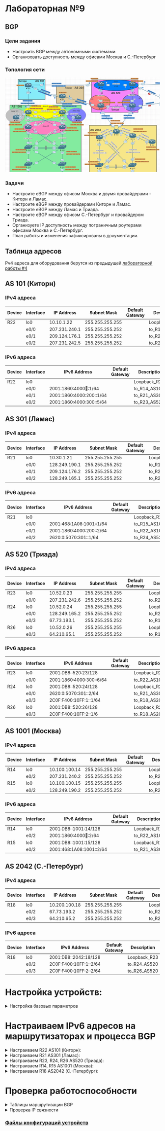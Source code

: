 # Лабораторная №9

## BGP

### Цели задания

- Настроить BGP между автономными системами
- Организовать доступность между офисами Москва и С.-Петербург

### Топология сети

![](./img/lab_09.png)

### Задачи

- Настроите eBGP между офисом Москва и двумя провайдерами - Киторн и Ламас.
- Настроите eBGP между провайдерами Киторн и Ламас.
- Настроите eBGP между Ламас и Триада.
- Настроите eBGP между офисом С.-Петербург и провайдером Триада.
- Организуете IP доступность между пограничным роутерами офисами Москва и С.-Петербург.
- План работы и изменения зафиксированы в документации.

## Таблица адресов

Pv4 адреса для оборудования берутся из предыдущей [лабораторной работы #4](../lab_04/README.md)

## AS 101 (Киторн)

### IPv4 адреса

| Device | Interface | IP Address    | Subnet Mask     | Default Gateway | Description   |
| ------ | --------- | ------------- | --------------- | --------------- | ------------- |
| R22    | lo0       | 10.10.1.22    | 255.255.255.255 |                 | Loopback_R22  |
|        | e0/0      | 207.231.240.1 | 255.255.255.252 |                 | to_R14_AS1001 |
|        | e0/1      | 209.124.176.1 | 255.255.255.252 |                 | to_R21_AS301  |
|        | e0/2      | 207.231.242.5 | 255.255.255.252 |                 | to_R23_AS520  |

### IPv6 адреса

| Device | Interface | IPv6 Address             | Default Gateway | Description   |
| ------ | --------- | ------------------------ | --------------- | ------------- |
| R22    | lo0       |                          |                 | Loopback_R22  |
|        | e0/0      | 2001:1860:4000:100::1/64 |                 | to_R14_AS1001 |
|        | e0/1      | 2001:1860:4000:200::1/64 |                 | to_R21_AS301  |
|        | e0/2      | 2001:1860:4000:300::5/64 |                 | to_R23_AS520  |

## AS 301 (Ламас)

### IPv4 адреса

| Device | Interface | IP Address    | Subnet Mask     | Default Gateway | Description   |
| ------ | --------- | ------------- | --------------- | --------------- | ------------- |
| R21    | lo0       | 10.30.1.21    | 255.255.255.255 |                 | Loopback_R21  |
|        | e0/0      | 128.249.190.1 | 255.255.255.252 |                 | to_R15_AS1001 |
|        | e0/1      | 209.124.176.2 | 255.255.255.252 |                 | to_R22_AS101  |
|        | e0/2      | 128.249.165.1 | 255.255.255.252 |                 | to_R24_AS520  |

### IPv6 адреса

| Device | Interface | IPv6 Address             | Default Gateway | Description   |
| ------ | --------- | ------------------------ | --------------- | ------------- |
| R21    | lo0       |                          |                 | Loopback_R21  |
|        | e0/0      | 2001:468:1A08:1001::1/64 |                 | to_R15_AS1001 |
|        | e0/1      | 2001:1860:4000:200::2/64 |                 | to_R22_AS101  |
|        | e0/2      | 2620:0:5070:301::1/64    |                 | to_R24_AS520  |

## AS 520 (Триада)

### IPv4 адреса

| Device | Interface | IP Address    | Subnet Mask     | Default Gateway | Description   |
| ------ | --------- | ------------- | --------------- | --------------- | ------------- |
| R23    | lo0       | 10.52.0.23    | 255.255.255.255 |                 | Loopback_R23  |
|        | e0/0      | 207.231.242.6 | 255.255.255.252 |                 | to_R22_AS101  |
| R24    | lo0       | 10.52.0.24    | 255.255.255.255 |                 | Loopback_R24  |
|        | e0/0      | 128.249.165.2 | 255.255.255.252 |                 | to_R21_AS301  |
|        | e0/3      | 67.73.193.1   | 255.255.255.252 |                 | to_R18_AS2042 |
| R26    | lo0       | 10.52.0.26    | 255.255.255.255 |                 | Loopback_R26  |
|        | e0/3      | 64.210.65.1   | 255.255.255.252 |                 | to_R18_AS2042 |

### IPv6 адреса

| Device | Interface | IPv6 Address             | Default Gateway | Description   |
| ------ | --------- | ------------------------ | --------------- | ------------- |
| R23    | lo0       | 2001:DB8::520:23/128     |                 | Loopback_R23  |
|        | e0/0      | 2001:1860:4000:300::6/64 |                 | to_R22_AS101  |
| R24    | lo0       | 2001:DB8::520:24/128     |                 | Loopback_R24  |
|        | e0/0      | 2620:0:5070:301::2/64    |                 | to_R21_AS301  |
|        | e0/3      | 2C0F:F400:10FF:1::1/64   |                 | to_R18_AS2042 |
| R26    | lo0       | 2001:DB8::520:26/128     |                 | Loopback_R26  |
|        | e0/3      | 2C0F:F400:10FF:2::1/6    |                 | to_R18_AS2042 |

## AS 1001 (Москва)

### IPv4 адреса

| Device | Interface | IP Address    | Subnet Mask     | Default Gateway | Description  |
| ------ | --------- | ------------- | --------------- | --------------- | ------------ |
| R14    | lo0       | 10.100.100.14 | 255.255.255.255 |                 | Loopback_R14 |
|        | e0/2      | 207.231.240.2 | 255.255.255.252 |                 | to_R22_AS101 |
| R15    | lo0       | 10.100.100.15 | 255.255.255.255 |                 | Loopback_R15 |
|        | e0/2      | 128.249.190.2 | 255.255.255.252 |                 | to_R21_AS301 |

### IPv6 адреса

| Device | Interface | IPv6 Address             | Default Gateway | Description  |
| ------ | --------- | ------------------------ | --------------- | ------------ |
| R14    | lo0       | 2001:DB8::1001:14/128    |                 | Loopback_R14 |
|        | e0/2      | 2001:1860:4000:100::2/64 |                 | to_R22_AS101 |
| R15    | lo0       | 2001:DB8::1001:15/128    |                 | Loopback_R15 |
|        | e0/2      | 2001:468:1A08:1001::2/64 |                 | to_R21_AS301 |

## AS 2042 (С.-Петербург)

### IPv4 адреса

| Device | Interface | IP Address    | Subnet Mask     | Default Gateway | Description  |
| ------ | --------- | ------------- | --------------- | --------------- | ------------ |
| R18    | lo0       | 10.200.100.18 | 255.255.255.255 |                 | Loopback_R18 |
|        | e0/2      | 67.73.193.2   | 255.255.255.252 |                 | to_R24_AS520 |
|        | e0/3      | 64.210.65.2   | 255.255.255.252 |                 | to_R26_As520 |

### IPv6 адреса

| Device | Interface | IPv6 Address           | Default Gateway | Description  |
| ------ | --------- | ---------------------- | --------------- | ------------ |
| R18    | lo0       | 2001:DB8::2042:18/128  |                 | Loopback_R23 |
|        | e0/2      | 2C0F:F400:10FF:1::2/64 |                 | to_R24_AS520 |
|        | e0/3      | 2C0F:F400:10FF:2::2/64 |                 | to_R26_AS520 |

# Настройка устройств:

<details>
<summary> Настройка базовых параметров</summary>

Настройка произведена в [лабораторной работе № 4](../lab_04/README.md)

- Присвойте имена устройствам в соответствии с топологией.

```
 (config)# hostname <X><n>
```

    где \<X> R - маршрутизатор S - коммутатор </br>
        \<n> номер устройства

- Отключение поиска DNS

```
 (config)# no ip domain-lookup
```

- Назначьте **class** в качестве зашифрованного пароля доступа к привилегированному режиму.

```
 (config)# enable secret class
```

- Назначьте **cisco** в качестве паролей консоли и VTY

```
 (config)# line console 0
 (config-line)# password cisco
 (config-line)# login
```

```
 (config)# line vty 0 4
 (config-line)# password cisco
 (config-line)# login
```

- Включить шифрование паролей

```
 (config)# service password-encryption
```

- Настройка баннерного сообщения дня (MOTD) для предупреждения пользователей о запрете несанкционированного доступа.

```
 (config)# banner motd "Unauthorized access denied"
```

- Сохранение конфигурации

```
 #copy running-config startup-config
```

</details>

# Настраиваем IPv6 адресов на маршрутизаторах и процесса BGP

<details>

<summary> Настраиваем R22 AS101 (Киторн): </summary>

```
!
interface Loopback0
 description Loopback_R22
 ip address 10.10.1.22 255.255.255.255
!
interface Ethernet0/0
 description to_R14_AS100
 ip address 207.231.240.1 255.255.255.252
 ipv6 address 2001:1860:4000:100::1/64
 ipv6 enable
!
interface Ethernet0/1
 description to_R21_AS301
 ip address 209.124.176.1 255.255.255.252
 ipv6 address 2001:1860:4000:200::1/64
 ipv6 enable
!
interface Ethernet0/2
 description to_R23_AS520
 ip address 207.231.242.5 255.255.255.252
 ipv6 address 2001:1860:4000:300::5/64
 ipv6 enable
!

```

### процесс BGP

```
router bgp 101
 bgp router-id 10.10.1.22
 bgp log-neighbor-changes
 neighbor 2001:1860:4000:100::2 remote-as 1001
 neighbor 2001:1860:4000:200::2 remote-as 301
 neighbor 2001:1860:4000:300::6 remote-as 520
 neighbor 207.231.240.2 remote-as 1001
 neighbor 207.231.242.6 remote-as 520
 neighbor 209.124.176.2 remote-as 301
 !
 address-family ipv4
  network 207.231.240.0 mask 255.255.255.252
  network 207.231.242.4 mask 255.255.255.252
  network 209.124.176.0 mask 255.255.255.252
  no neighbor 2001:1860:4000:100::2 activate
  no neighbor 2001:1860:4000:200::2 activate
  no neighbor 2001:1860:4000:300::6 activate
  neighbor 207.231.240.2 activate
  neighbor 207.231.242.6 activate
  neighbor 209.124.176.2 activate
 exit-address-family
 !
 address-family ipv6
  network 2001:1860:4000:100::/64
  network 2001:1860:4000:200::/64
  network 2001:1860:4000:300::/64
  neighbor 2001:1860:4000:100::2 activate
  neighbor 2001:1860:4000:200::2 activate
  neighbor 2001:1860:4000:300::6 activate
 exit-address-family
!
```

</details>

<details>

<summary> Настраиваем R21 AS301 (Ламас): </summary>

```
!
interface Loopback0
 description Loopback_R21
 ip address 10.30.1.21 255.255.255.255
!
interface Ethernet0/0
 description to_R15_AS1001
 ip address 128.249.190.1 255.255.255.252
 ipv6 address 2001:468:1A08:1001::1/64
 ipv6 enable
!
interface Ethernet0/1
 description to_R22_AS101
 ip address 209.124.176.2 255.255.255.252
 ipv6 address 2001:1860:4000:200::2/64
 ipv6 enable
!
interface Ethernet0/2
 description to_R24_AS520
 ip address 128.249.165.1 255.255.255.252
 ipv6 address 2620:0:5070:301::1/64
 ipv6 enable
!

```

### процесс BGP

```
!
router bgp 301
 bgp router-id 10.30.1.21
 bgp log-neighbor-changes
 neighbor 2001:468:1A08:1001::2 remote-as 1001
 neighbor 2001:1860:4000:200::1 remote-as 101
 neighbor 2620:0:5070:301::2 remote-as 520
 neighbor 128.249.165.2 remote-as 520
 neighbor 128.249.190.2 remote-as 1001
 neighbor 209.124.176.1 remote-as 101
 !
 address-family ipv4
  network 128.249.165.0 mask 255.255.255.252
  network 128.249.190.0 mask 255.255.255.252
  network 209.124.176.0 mask 255.255.255.252
  no neighbor 2001:468:1A08:1001::2 activate
  no neighbor 2001:1860:4000:200::1 activate
  no neighbor 2620:0:5070:301::2 activate
  neighbor 128.249.165.2 activate
  neighbor 128.249.190.2 activate
  neighbor 209.124.176.1 activate
 exit-address-family
 !
 address-family ipv6
  network 2001:468:1A08:1001::/64
  network 2001:1860:4000:200::/64
  network 2620:0:5070:301::/64
  neighbor 2001:468:1A08:1001::2 activate
  neighbor 2001:1860:4000:200::1 activate
  neighbor 2620:0:5070:301::2 activate
 exit-address-family
!

```

</details>

<details>

<summary> Настраиваем R23, R24, R26 AS520 (Триада): </summary>

### R23 IPv6 адреса

```
interface Loopback0
 description Loopback_R23
 ip address 10.52.0.23 255.255.255.255
 ip router isis
 ipv6 address 2001:DB8::520:23/128
 ipv6 enable
 ipv6 router isis
!
interface Ethernet0/0
 description to_R22_AS101
 ip address 207.231.242.6 255.255.255.252
 ipv6 address 2001:1860:4000:300::6/64
 ipv6 enable
!

```

### процесс BGP R23

```
router bgp 520
 bgp router-id 10.52.0.23
 bgp log-neighbor-changes
 neighbor 2001:1860:4000:300::5 remote-as 101
 neighbor 207.231.242.5 remote-as 101
 !
 address-family ipv4
  network 207.231.242.4 mask 255.255.255.252
  no neighbor 2001:1860:4000:300::5 activate
  neighbor 207.231.242.5 activate
 exit-address-family
 !
 address-family ipv6
  network 2001:1860:4000:300::/64
  neighbor 2001:1860:4000:300::5 activate
 exit-address-family
!

```

### R24 IPv6 адреса

```
!
interface Loopback0
 description Loopback_R24
 ip address 10.52.0.24 255.255.255.255
 ip router isis
 ipv6 address 2001:DB8::520:24/128
 ipv6 enable
 ipv6 router isis
!
interface Ethernet0/0
 description to_R21_AS301
 ip address 128.249.165.2 255.255.255.252
 ipv6 address 2620:0:5070:301::2/64
 ipv6 enable
!
interface Ethernet0/3
 description to_R18_AS2024
 ip address 67.73.193.1 255.255.255.252
 ipv6 address 2C0F:F400:10FF:1::1/64
 ipv6 enable
!

```

### процесс BGP R24

```
!
router bgp 520
 bgp router-id 10.52.0.24
 bgp log-neighbor-changes
 neighbor 2620:0:5070:301::1 remote-as 301
 neighbor 2C0F:F400:10FF:1::2 remote-as 2042
 neighbor 67.73.193.2 remote-as 2042
 neighbor 128.249.165.1 remote-as 301
 !
 address-family ipv4
  network 67.73.193.0 mask 255.255.255.252
  network 128.249.165.0 mask 255.255.255.252
  no neighbor 2620:0:5070:301::1 activate
  no neighbor 2C0F:F400:10FF:1::2 activate
  neighbor 67.73.193.2 activate
  neighbor 128.249.165.1 activate
 exit-address-family
 !
 address-family ipv6
  network 2620:0:5070:301::/64
  network 2C0F:F400:10FF:1::/64
  neighbor 2620:0:5070:301::1 activate
  neighbor 2C0F:F400:10FF:1::2 activate
 exit-address-family
!

```

### R26 IPv6 адреса

```
!
interface Loopback0
 description Loopback_R26
 ip address 10.52.0.26 255.255.255.255
 ip router isis
 ipv6 address 2001:DB8::520:26/128
 ipv6 enable
 ipv6 router isis
!
interface Ethernet0/3
 description to_R18_AS2042
 ip address 64.210.65.1 255.255.255.252
 ipv6 address 2C0F:F400:10FF:2::1/64
 ipv6 enable
!

```

### процесс BGP R26

```
!
router bgp 520
 bgp router-id 10.52.0.26
 bgp log-neighbor-changes
 neighbor 2C0F:F400:10FF:2::2 remote-as 2042
 neighbor 64.210.65.2 remote-as 2042
 !
 address-family ipv4
  network 64.210.65.0 mask 255.255.255.252
  no neighbor 2C0F:F400:10FF:2::2 activate
  neighbor 64.210.65.2 activate
 exit-address-family
 !
 address-family ipv6
  network 2C0F:F400:10FF:2::/64
  neighbor 2C0F:F400:10FF:2::2 activate
 exit-address-family
!

```

</details>

<details>

<summary> Настраиваем R14, R15 AS1001 (Москва): </summary>

### R14 IPv6 адреса

```
!
interface Ethernet0/2
 description to_R22_AS101
 ip address 207.231.240.2 255.255.255.252
 ipv6 address 2001:1860:4000:100::2/64
 ipv6 enable

```

### процесс BGP R14

```
!
router bgp 1001
 bgp router-id 10.100.100.14
 bgp log-neighbor-changes
 neighbor 2001:1860:4000:100::1 remote-as 101
 neighbor 207.231.240.1 remote-as 101
 !
 address-family ipv4
  network 207.231.240.0 mask 255.255.255.252
  no neighbor 2001:1860:4000:100::1 activate
  neighbor 207.231.240.1 activate
 exit-address-family
 !
 address-family ipv6
  network 2001:1860:4000:100::/64
  neighbor 2001:1860:4000:100::1 activate
 exit-address-family
!

```

### R15 IPv6 адреса

```
!
interface Ethernet0/2
 description to_R21_AS301
 ip address 128.249.190.2 255.255.255.252
 ipv6 address 2001:468:1A08:1001::2/64
 ipv6 enable

```

### процесс BGP R15

```
!
router bgp 1001
 bgp router-id 10.100.100.15
 bgp log-neighbor-changes
 neighbor 2001:468:1A08:1001::1 remote-as 301
 neighbor 128.249.190.1 remote-as 301
 !
 address-family ipv4
  network 128.249.190.0 mask 255.255.255.252
  no neighbor 2001:468:1A08:1001::1 activate
  neighbor 128.249.190.1 activate
 exit-address-family
 !
 address-family ipv6
  network 2001:468:1A08:1001::/64
  neighbor 2001:468:1A08:1001::1 activate
 exit-address-family
!

```

</details>

<details>

<summary> Настраиваем R18 AS2042 (С.-Петербург): </summary>

### R18 IPv6 адреса

```
!
interface Ethernet0/2
 description to_R24_AS520
 ip address 67.73.193.2 255.255.255.252
 ipv6 address 2C0F:F400:10FF:1::2/64
 ipv6 enable
!
interface Ethernet0/3
 description to_R26_AS520
 ip address 64.210.65.2 255.255.255.252
 ipv6 address 2C0F:F400:10FF:2::2/64
 ipv6 enable
!

```

### процесс BGP R18

```
!
router bgp 2042
 bgp router-id 10.200.100.18
 bgp log-neighbor-changes
 neighbor 2C0F:F400:10FF:1::1 remote-as 520
 neighbor 2C0F:F400:10FF:2::1 remote-as 520
 neighbor 64.210.65.1 remote-as 520
 neighbor 67.73.193.1 remote-as 520
 !
 address-family ipv4
  network 64.210.65.0 mask 255.255.255.252
  network 67.73.193.0 mask 255.255.255.252
  no neighbor 2C0F:F400:10FF:1::1 activate
  no neighbor 2C0F:F400:10FF:2::1 activate
  neighbor 64.210.65.1 activate
  neighbor 67.73.193.1 activate
 exit-address-family
 !
 address-family ipv6
  network 2C0F:F400:10FF:1::/64
  network 2C0F:F400:10FF:2::/64
  neighbor 2C0F:F400:10FF:1::1 activate
  neighbor 2C0F:F400:10FF:2::1 activate
 exit-address-family
!

```

</details>

# Проверка работоспособности

<details>

<summary>Таблицы маршрутизации BGP</summary>

!["Таблица маршрутизации R22"](./img/bgp_R22.png)

!["Таблица маршрутизации R22 IPv6"](./img/bgp_R22_ipv6.png)

!["Таблица маршрутизации R21"](./img/bgp_R21.png)

!["Таблица маршрутизации R21 IPv6"](./img/bgp_R21_ipv6.png)

!["Таблица маршрутизации R23"](./img/bgp_R23.png)

!["Таблица маршрутизации R23 IPv6"](./img/bgp_R23_ipv6.png)

!["Таблица маршрутизации R24"](./img/bgp_R24.png)

!["Таблица маршрутизации R24 IPv6"](./img/bgp_R24_ipv6.png)

!["Таблица маршрутизации R26"](./img/bgp_R26.png)

!["Таблица маршрутизации R26 IPv6"](./img/bgp_R26_ipv6.png)

!["Таблица маршрутизации R18"](./img/bgp_R18.png)

!["Таблица маршрутизации R18 IPv6"](./img/bgp_R18_ipv6.png)

!["Таблица маршрутизации R14"](./img/bgp_R14.png)

!["Таблица маршрутизации R14 IPv6"](./img/bgp_R14_ipv6.png)

!["Таблица маршрутизации R15"](./img/bgp_R15.png)

!["Таблица маршрутизации R15 IPv6"](./img/bgp_R15_ipv6.png)

</details>

<details>
<summary>Проверка IP связности</summary>

Пинги IPv4 c маршрутизатора R14 на R18

!["Пинги IPv4 c маршрутизатора R14 на R18"](./img/ping_R14.png)

Пинги IPv6 c маршрутизатора R14 на R18

!["Пинги IPv6 c маршрутизатора R14 на R18"](./img/ping_R14_ipv6.png)

Пинги IPv4 c маршрутизатора R15 на R18

!["Пинги IPv4 c маршрутизатора R15 на R18"](./img/ping_R15.png)

Пинги IPv6 c маршрутизатора R15 на R18

!["Пинги IPv4 c маршрутизатора R15 на R18"](./img/ping_R15_ipv6.png)

Пинги IPv4 c маршрутизатора R18 на R14, R15

!["Пинги IPv4 c маршрутизатора R15 на R18"](./img/ping_R18.png)

Пинги IPv6 c маршрутизатора R18 на R14, R15

!["Пинги IPv4 c маршрутизатора R15 на R18"](./img/ping_R18_ipv6.png)

</details>

### [Файлы конфигураций устройств ](./config/)
